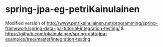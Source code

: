 # spring-jpa-eg-petriKainulainen
Modified version of http://www.petrikainulainen.net/programming/spring-framework/spring-data-jpa-tutorial-integration-testing/ &amp; https://github.com/pkainulainen/spring-data-jpa-examples/tree/master/integration-testing
